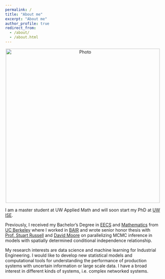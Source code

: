 ```yaml
---
permalink: /
title: "About me"
excerpt: "About me"
author_profile: true
redirect_from: 
  - /about/
  - /about.html
---
```


<p align="center">
  <img src="https://kadysongbb.github.io/images/jun_song.jpeg?raw=true" alt="Photo" style="width: 500px;"/> 
</p>

I am a master student at UW Applied Math and will soon start my PhD at [UW ISE](https://ise.washington.edu/). 

Previously, I received my Bachelor’s Degree in [EECS](https://eecs.berkeley.edu/) and [Mathematics](https://math.berkeley.edu/) from [UC Berkeley](https://www.berkeley.edu/) where I worked in [BAIR](http://bair.berkeley.edu/) and wrote senior honor thesis with [Prof. Stuart Russell](http://people.eecs.berkeley.edu/~russell/) and [David Moore](https://davmre.github.io/) on parallelizing MCMC inference in models with spatially determined conditional independence relationship. 

My research interests are data science and machine learning for Industrial Engineering. I would like to develop new statistical models and computational tools for understanding the performance of production systems with uncertain information or large scale data. I have a broad interest in different kinds of systems, i.e. complex networked systems. 

